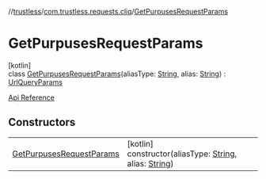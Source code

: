 //[trustless](../../../index.md)/[com.trustless.requests.cliq](../index.md)/[GetPurpusesRequestParams](index.md)

# GetPurpusesRequestParams

[kotlin]\
class [GetPurpusesRequestParams](index.md)(aliasType: [String](https://kotlinlang.org/api/latest/jvm/stdlib/kotlin/-string/index.html), alias: [String](https://kotlinlang.org/api/latest/jvm/stdlib/kotlin/-string/index.html)) : [UrlQueryParams](../../com.trustless.queryParams/-url-query-params/index.md)

[Api Reference](https://developer.staq.io/docs/apis/cliq#/Aliases/List%20all%20purpose%20codes)

## Constructors

| | |
|---|---|
| [GetPurpusesRequestParams](-get-purpuses-request-params.md) | [kotlin]<br>constructor(aliasType: [String](https://kotlinlang.org/api/latest/jvm/stdlib/kotlin/-string/index.html), alias: [String](https://kotlinlang.org/api/latest/jvm/stdlib/kotlin/-string/index.html)) |
